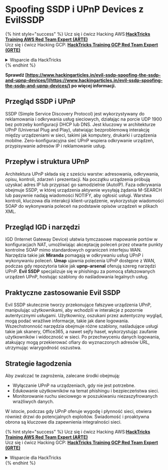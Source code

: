 # Spoofing SSDP i UPnP Devices z EvilSSDP

{% hint style="success" %}
Ucz się i ćwicz Hacking AWS:<img src="/.gitbook/assets/arte.png" alt="" data-size="line">[**HackTricks Training AWS Red Team Expert (ARTE)**](https://training.hacktricks.xyz/courses/arte)<img src="/.gitbook/assets/arte.png" alt="" data-size="line">\
Ucz się i ćwicz Hacking GCP: <img src="/.gitbook/assets/grte.png" alt="" data-size="line">[**HackTricks Training GCP Red Team Expert (GRTE)**<img src="/.gitbook/assets/grte.png" alt="" data-size="line">](https://training.hacktricks.xyz/courses/grte)

<details>

<summary>Wsparcie dla HackTricks</summary>

* Sprawdź [**plany subskrypcyjne**](https://github.com/sponsors/carlospolop)!
* **Dołącz do** 💬 [**grupy Discord**](https://discord.gg/hRep4RUj7f) lub [**grupy telegram**](https://t.me/peass) lub **śledź** nas na **Twitterze** 🐦 [**@hacktricks\_live**](https://twitter.com/hacktricks\_live)**.**
* **Podziel się sztuczkami hackingowymi, przesyłając PR-y do** [**HackTricks**](https://github.com/carlospolop/hacktricks) i [**HackTricks Cloud**](https://github.com/carlospolop/hacktricks-cloud) repozytoriów github.

</details>
{% endhint %}

**Sprawdź [https://www.hackingarticles.in/evil-ssdp-spoofing-the-ssdp-and-upnp-devices/](https://www.hackingarticles.in/evil-ssdp-spoofing-the-ssdp-and-upnp-devices/) po więcej informacji.**

## **Przegląd SSDP i UPnP**

SSDP (Simple Service Discovery Protocol) jest wykorzystywany do reklamowania i odkrywania usług sieciowych, działając na porcie UDP 1900 bez potrzeby konfiguracji DHCP lub DNS. Jest kluczowy w architekturze UPnP (Universal Plug and Play), ułatwiając bezproblemową interakcję między urządzeniami w sieci, takimi jak komputery, drukarki i urządzenia mobilne. Zero-konfiguracyjna sieć UPnP wspiera odkrywanie urządzeń, przypisywanie adresów IP i reklamowanie usług.

## **Przepływ i struktura UPnP**

Architektura UPnP składa się z sześciu warstw: adresowania, odkrywania, opisu, kontroli, zdarzeń i prezentacji. Na początku urządzenia próbują uzyskać adres IP lub przypisać go samodzielnie (AutoIP). Faza odkrywania obejmuje SSDP, w której urządzenia aktywnie wysyłają żądania M-SEARCH lub pasywnie nadają wiadomości NOTIFY, aby ogłosić usługi. Warstwa kontroli, kluczowa dla interakcji klient-urządzenie, wykorzystuje wiadomości SOAP do wykonywania poleceń na podstawie opisów urządzeń w plikach XML.

## **Przegląd IGD i narzędzi**

IGD (Internet Gateway Device) ułatwia tymczasowe mapowanie portów w konfiguracjach NAT, umożliwiając akceptację poleceń przez otwarte punkty kontrolne SOAP mimo standardowych ograniczeń interfejsu WAN. Narzędzia takie jak **Miranda** pomagają w odkrywaniu usług UPnP i wykonywaniu poleceń. **Umap** ujawnia polecenia UPnP dostępne z WAN, podczas gdy repozytoria takie jak **upnp-arsenal** oferują szereg narzędzi UPnP. **Evil SSDP** specjalizuje się w phishingu za pomocą sfałszowanych urządzeń UPnP, hostując szablony do naśladowania legalnych usług.

## **Praktyczne zastosowanie Evil SSDP**

Evil SSDP skutecznie tworzy przekonujące fałszywe urządzenia UPnP, manipulując użytkownikami, aby wchodzili w interakcje z pozornie autentycznymi usługami. Użytkownicy, oszukani przez autentyczny wygląd, mogą podać wrażliwe informacje, takie jak dane logowania. Wszechstronność narzędzia obejmuje różne szablony, naśladujące usługi takie jak skanery, Office365, a nawet sejfy haseł, wykorzystując zaufanie użytkowników i widoczność w sieci. Po przechwyceniu danych logowania, atakujący mogą przekierować ofiary do wyznaczonych adresów URL, utrzymując wiarygodność oszustwa.

## **Strategie łagodzenia**

Aby zwalczać te zagrożenia, zalecane środki obejmują:

- Wyłączanie UPnP na urządzeniach, gdy nie jest potrzebne.
- Edukowanie użytkowników na temat phishingu i bezpieczeństwa sieci.
- Monitorowanie ruchu sieciowego w poszukiwaniu niezaszyfrowanych wrażliwych danych.

W istocie, podczas gdy UPnP oferuje wygodę i płynność sieci, otwiera również drzwi do potencjalnych exploitów. Świadomość i proaktywna obrona są kluczowe dla zapewnienia integralności sieci.

{% hint style="success" %}
Ucz się i ćwicz Hacking AWS:<img src="/.gitbook/assets/arte.png" alt="" data-size="line">[**HackTricks Training AWS Red Team Expert (ARTE)**](https://training.hacktricks.xyz/courses/arte)<img src="/.gitbook/assets/arte.png" alt="" data-size="line">\
Ucz się i ćwicz Hacking GCP: <img src="/.gitbook/assets/grte.png" alt="" data-size="line">[**HackTricks Training GCP Red Team Expert (GRTE)**<img src="/.gitbook/assets/grte.png" alt="" data-size="line">](https://training.hacktricks.xyz/courses/grte)

<details>

<summary>Wsparcie dla HackTricks</summary>

* Sprawdź [**plany subskrypcyjne**](https://github.com/sponsors/carlospolop)!
* **Dołącz do** 💬 [**grupy Discord**](https://discord.gg/hRep4RUj7f) lub [**grupy telegram**](https://t.me/peass) lub **śledź** nas na **Twitterze** 🐦 [**@hacktricks\_live**](https://twitter.com/hacktricks\_live)**.**
* **Podziel się sztuczkami hackingowymi, przesyłając PR-y do** [**HackTricks**](https://github.com/carlospolop/hacktricks) i [**HackTricks Cloud**](https://github.com/carlospolop/hacktricks-cloud) repozytoriów github.

</details>
{% endhint %}
